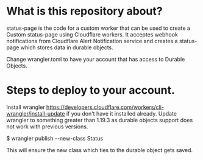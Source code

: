 # What is this repository about?

status-page is the code for a custom worker that can be used to create a Custom status-page using Cloudflare workers. It acceptes webhook notifications from Cloudflare Alert Notification service and creates a status-page which stores data in durable objects.

Change wrangler.toml to have your account that has access to Durable Objects.

# Steps to deploy to your account.

Install wrangler https://developers.cloudflare.com/workers/cli-wrangler/install-update if you don't have it installed already. Update wrangler to something greater than 1.19.3 as durable objects support does not work with previous versions.

$ wrangler publish --new-class Status


This will ensure the new class which ties to the durable object gets saved.
 

